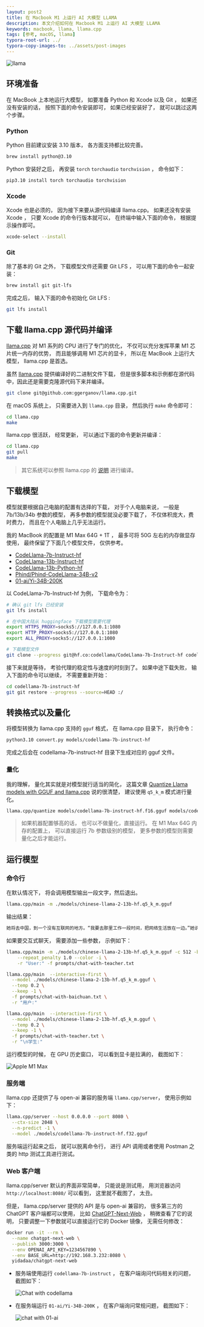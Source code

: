 ```yaml
---
layout: post2
title: 在 Macbook M1 上运行 AI 大模型 LLAMA
description: 本文介绍如何在 Macbook M1 上运行 AI 大模型 LLAMA
keywords: macbook, llama, llama.cpp
tags: [参考, macOS, llama]
typora-root-url: ../
typora-copy-images-to: ../assets/post-images
---
```


![llama](/assets/post-images/20240411160148.png)

## 环境准备

在 MacBook 上本地运行大模型， 如要准备 Python 和 Xcode 以及 Git ， 如果还没有安装的话， 按照下面的命令安装即可， 如果已经安装好了， 就可以跳过这两个步骤。

### Python

Python 目前建议安装 3.10 版本， 各方面支持都比较完善。

```bash
brew install python@3.10
```

Python 安装好之后， 再安装 `torch` `torchaudio` `torchvision` ， 命令如下：

```bash
pip3.10 install torch torchaudio torchvision
```

### Xcode

Xcode 也是必须的， 因为接下来要从源代码编译 llama.cpp。 如果还没有安装 Xcode ， 只要 Xcode 的命令行版本就可以， 在终端中输入下面的命令， 根据提示操作即可。

```bash
xcode-select --install
```

### Git

除了基本的 Git 之外， 下载模型文件还需要 Git LFS ， 可以用下面的命令一起安装：

```bash
brew install git git-lfs
```

完成之后， 输入下面的命令初始化 Git LFS :

```bash
git lfs install
```

## 下载 llama.cpp 源代码并编译

[llama.cpp](https://github.com/ggerganov/llama.cpp) 对 M1 系列的 CPU 进行了专门的优化， 不仅可以充分发挥苹果 M1 芯片统一内存的优势， 而且能够调用 M1 芯片的显卡， 所以在 MacBook 上运行大模型， llama.cpp 是首选。

虽然 [llama.cpp](https://github.com/ggerganov/llama.cpp) 提供编译好的二进制文件下载， 但是很多脚本和示例都在源代码中，因此还是需要克隆源代码下来并编译。

```sh
git clone git@github.com:ggerganov/llama.cpp.git
```

在 macOS 系统上， 只需要进入到 `llama.cpp` 目录， 然后执行 `make` 命令即可：

```bash
cd llama.cpp
make
```

llama.cpp 很活跃， 经常更新， 可以通过下面的命令更新并编译：

```bash
cd llama.cpp
git pull
make
```

> 其它系统可以参照 llama.cpp 的 [说明](https://github.com/ggerganov/llama.cpp?tab=readme-ov-file#build) 进行编译。

## 下载模型

模型就要根据自己电脑的配置有选择的下载， 对于个人电脑来说， 一般是 7b/13b/34b 参数的模型， 再多参数的模型就没必要下载了， 不仅体积庞大，费时费力， 而且在个人电脑上几乎无法运行。

我的 MacBook 的配置是 M1 Max 64G + 1T ， 最多可将 50G 左右的内存做显存使用， 最终保留了下面几个模型文件， 仅供参考。

- [CodeLlama-7b-Instruct-hf](https://huggingface.co/codellama/CodeLlama-7b-Instruct-hf)
- [CodeLlama-13b-Instruct-hf](https://huggingface.co/codellama/CodeLlama-13b-Instruct-hf)
- [CodeLlama-13b-Python-hf](https://huggingface.co/codellama/CodeLlama-13b-Python-hf)
- [Phind/Phind-CodeLlama-34B-v2](https://huggingface.co/Phind/Phind-CodeLlama-34B-v2)
- [01-ai/Yi-34B-200K](https://huggingface.co/01-ai/Yi-34B-200K)

以 CodeLlama-7b-Instruct-hf 为例， 下载命令为：

```bash
# 确认 git lfs 已经安装
git lfs install

# 在中国大陆从 huggingface 下载模型需要代理
export HTTPS_PROXY=socks5://127.0.0.1:1080
export HTTP_PROXY=socks5://127.0.0.1:1080
export ALL_PROXY=socks5://127.0.0.1:1080

# 下载模型文件
git clone --progress git@hf.co:codellama/CodeLlama-7b-Instruct-hf codellama-7b-instruct-hf
```

接下来就是等待， 考验代理的稳定性与速度的时刻到了。 如果中途下载失败， 输入下面的命令可以继续， 不需要重新开始：

```bash
cd codellama-7b-instruct-hf
git git restore --progress --source=HEAD :/
```

## 转换格式以及量化

将模型转换为 llama.cpp 支持的 `gguf` 格式， 在 llama.cpp 目录下， 执行命令：

```sh
python3.10 convert.py models/codellama-7b-instruct-hf
```

完成之后会在 codellama-7b-instruct-hf 目录下生成对应的 gguf 文件。

### 量化

我的理解， 量化其实就是对模型就行适当的简化， 这篇文章 [Quantize Llama models with GGUF and llama.cpp](https://towardsdatascience.com/quantize-llama-models-with-ggml-and-llama-cpp-3612dfbcc172) 说的很清楚， 建议使用 `q5_k_m` 模式进行量化。

```sh
llama.cpp/quantize models/codellama-7b-instruct-hf.f16.gguf models/codellama-7b-instruct-hf.q4_0.gguf q5_k_m
```

> 如果机器配置够高的话， 也可以不做量化，直接运行。 在 M1 Max 64G 内存的配置上， 可以直接运行 7b 参数级别的模型， 更多参数的模型则需要量化之后才能运行。

## 运行模型

### 命令行

在默认情况下， 将会调用模型输出一段文字，然后退出。

```sh
llama.cpp/main -m ./models/chinese-llama-2-13b-hf.q5_k_m.gguf
```

输出结果：

```txt
她将去中国，到一个没有互联网的地方。“我要去那里工作一段时间，把网络生活放在一边。”她说。 [end of text]
```

如果要交互式聊天， 需要添加一些参数， 示例如下：

```sh
llama.cpp/main -m ./models/chinese-llama-2-13b-hf.q5_k_m.gguf -c 512 -b 1024 -n 256 --keep 48 \
    --repeat_penalty 1.0 --color -i \
    -r "User:" -f prompts/chat-with-teacher.txt
```

```sh
llama.cpp/main  --interactive-first \
  --model ./models/chinese-llama-2-13b-hf.q5_k_m.gguf \
  --temp 0.2 \
  --keep -1 \
  -f prompts/chat-with-baichuan.txt \
  -r "用户:"
```

```sh
llama.cpp/main  --interactive-first \
  --model ./models/chinese-llama-2-13b-hf.q5_k_m.gguf \
  --temp 0.2 \
  --keep -1 \
  -f prompts/chat-with-teacher.txt \
  -r "\n学生:"
```

运行模型的时候， 在 GPU 历史窗口， 可以看到显卡是拉满的， 截图如下：

![Apple M1 Max](/assets/post-images/20240411155919.png)

### 服务端

llama.cpp 还提供了与 open-ai 兼容的服务端 `llama.cpp/server`， 使用示例如下：

```bash
llama.cpp/server --host 0.0.0.0 --port 8080 \
  --ctx-size 2048 \
  --n-predict -1 \
  --model ./models/codellama-7b-instruct-hf.f32.gguf
```

服务端运行起来之后， 就可以脱离命令行， 进行 API 调用或者使用 Postman 之类的 http 测试工具进行测试。

### Web 客户端

llama.cpp/server 默认的界面非常简单， 只能说是测试用， 用浏览器访问 `http://localhost:8080/` 可以看到， 这里就不截图了， 太丑。

但是， llama.cpp/server 提供的 API 是与 open-ai 兼容的， 很多第三方的 ChatGPT 客户端都可以使用， 比如 [ChatGPT-Next-Web](https://github.com/ChatGPTNextWeb/ChatGPT-Next-Web) ， 稍微查看了它的说明， 只要调整一下参数就可以直接运行它的 Docker 镜像， 无需任何修改：

```bash
docker run -it --rm \
  --name chatgpt-next-web \
  --publish 3000:3000 \
  --env OPENAI_API_KEY=1234567890 \
  --env BASE_URL=http://192.168.3.232:8080 \
  yidadaa/chatgpt-next-web
```

- 服务端使用运行 `codellama-7b-instruct` ， 在客户端询问代码相关的问题， 截图如下：

  ![Chat with codellama](/assets/post-images/20240411163453.png)

- 在服务端运行 `01-ai/Yi-34B-200K` ， 在客户端询问常规问题， 截图如下：

  ![chat with 01-ai](/assets/post-images/20240411164210.png)
